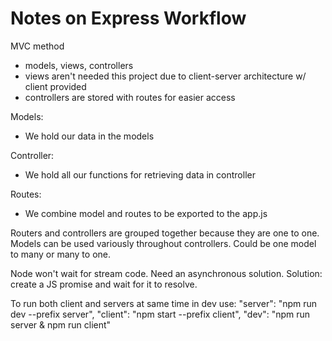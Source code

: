 # Notes on Express Workflow

MVC method
- models, views, controllers
- views aren't needed this project due to client-server architecture w/ client provided
- controllers are stored with routes for easier access

Models:
- We hold our data in the models

Controller: 
- We hold all our functions for retrieving data in controller

Routes:
- We combine model and routes to be exported to the app.js

Routers and controllers are grouped together because they are one to one. Models can be used variously throughout controllers. Could be one model to many or many to one.

Node won't wait for stream code. Need an asynchronous solution. Solution: create a JS promise and wait for it to resolve. 

To run both client and servers at same time in dev use:
    "server": "npm run dev --prefix server",
    "client": "npm start --prefix client",
    "dev": "npm run server & npm run client"